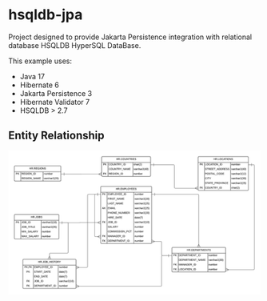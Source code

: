 # hsqldb-jpa

Project designed to provide Jakarta Persistence integration with relational database HSQLDB HyperSQL DataBase.

This example uses:
- Java 17
- Hibernate 6
- Jakarta Persistence 3
- Hibernate Validator 7
- HSQLDB > 2.7

## Entity Relationship 
![diagram](diagram.png "diagram")
